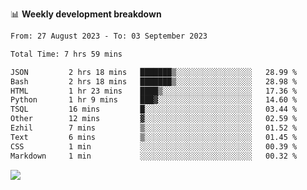 📊 **Weekly development breakdown**
<!--START_SECTION:waka-->

```txt
From: 27 August 2023 - To: 03 September 2023

Total Time: 7 hrs 59 mins

JSON         2 hrs 18 mins   ███████▒░░░░░░░░░░░░░░░░░   28.99 %
Bash         2 hrs 18 mins   ███████▒░░░░░░░░░░░░░░░░░   28.98 %
HTML         1 hr 23 mins    ████▒░░░░░░░░░░░░░░░░░░░░   17.36 %
Python       1 hr 9 mins     ███▓░░░░░░░░░░░░░░░░░░░░░   14.60 %
TSQL         16 mins         █░░░░░░░░░░░░░░░░░░░░░░░░   03.44 %
Other        12 mins         ▓░░░░░░░░░░░░░░░░░░░░░░░░   02.59 %
Ezhil        7 mins          ▒░░░░░░░░░░░░░░░░░░░░░░░░   01.52 %
Text         6 mins          ▒░░░░░░░░░░░░░░░░░░░░░░░░   01.45 %
CSS          1 min           ░░░░░░░░░░░░░░░░░░░░░░░░░   00.39 %
Markdown     1 min           ░░░░░░░░░░░░░░░░░░░░░░░░░   00.32 %
```

<!--END_SECTION:waka-->
![](https://komarev.com/ghpvc/?username=callanwu)
